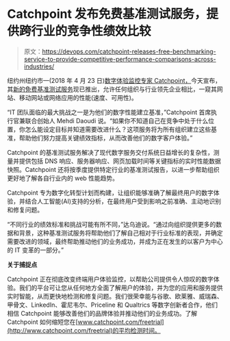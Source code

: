 # Catchpoint 发布免费基准测试服务，提供跨行业的竞争性绩效比较

> 原文：<https://devops.com/catchpoint-releases-free-benchmarking-service-to-provide-competitive-performance-comparisons-across-industries/>

纽约州纽约市—(2018 年 4 月 23 日)[数字体验监控专家 Catchpoint，](http://www.catchpoint.com/)今天宣布，其[新的免费基准测试服务](http://pages.catchpoint.com/performance-benchmarks.html?LSD=PR-MLG)现已推出，允许任何组织与行业领先企业相比，一窥其网站、移动网站或网络应用的性能(速度、可用性)。

“IT 团队面临的最大挑战之一是为他们的数字性能建立基准，”Catchpoint 首席执行官兼联合创始人 Mehdi Daoudi 说。“如果你不知道自己在竞争中处于什么位置，你怎么能设定目标并知道需要改进什么？这项服务将为所有组织建立这些基准，帮助他们努力提高关键绩效指标，从而改善他们的数字客户体验。”

Catchpoint 的基准测试服务解决了现代数字服务交付系统日益增长的复杂性，测量并提供包括 DNS 响应、服务器响应、网页加载时间等关键指标的实时性能数据快照。Catchpoint 还将按季度提供特定行业的基准测试报告，以进一步帮助组织更好地了解各自行业内的 web 性能趋势。

Catchpoint 专为数字化转型计划而构建，让组织能够准确了解最终用户的数字体验，并结合人工智能(AI)支持的分析，在最终用户受到影响之前准确、主动地识别和修复问题。

“不同行业的绩效标准和挑战可能有所不同，”达乌迪说。“通过向组织提供更多的数据和背景，这种基准测试服务将帮助他们了解自己相对于行业标准的表现，并确定需要改进的领域，最终帮助推动他们的业务成功，并成为正在发生的以客户为中心的 IT 变革的一部分。”

**关于捕捉点**

Catchpoint 正在彻底改变终端用户体验监控，以帮助公司提供令人惊叹的数字体验。我们的平台可让您从任何地方全面了解用户的体验，并为您的应用和服务提供实时智能，从而更快地检测和修复问题。我们很荣幸能与谷歌、欧莱雅、威瑞森、甲骨文、LinkedIn、霍尼韦尔、Priceline 和 Qualtrics 等数字创新者合作，他们相信 Catchpoint 能够改善他们的品牌体验并推动他们的业务成功。了解 Catchpoint 如何缩短您在[www.catchpoint.com/freetrial](http://www.catchpoint.com/freetrial)的平均检测时间。